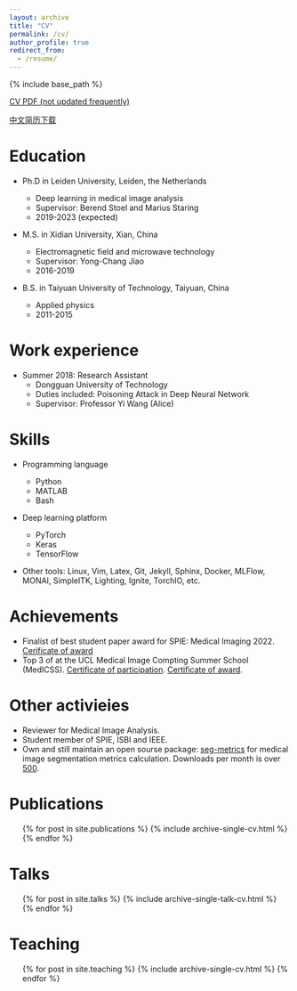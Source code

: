 ```yaml
---
layout: archive
title: "CV"
permalink: /cv/
author_profile: true
redirect_from:
  - /resume/
---
```


{% include base_path %}

<a href='/files/Jingnan_cv_2022.pdf'>CV PDF (not updated frequently)</a>


<a href='/files/Jingnan_cv_2022_Chinese.pdf'>中文简历下载</a>

Education
======
* Ph.D in Leiden University, Leiden, the Netherlands
  * Deep learning in medical image analysis
  * Supervisor: Berend Stoel and Marius Staring
  * 2019-2023 (expected)
  
* M.S. in Xidian University, Xian, China 
  * Electromagnetic field and microwave technology
  * Supervisor: Yong-Chang Jiao
  * 2016-2019
  
* B.S. in Taiyuan University of Technology, Taiyuan, China
  * Applied physics
  * 2011-2015
  

  


Work experience
======
* Summer 2018: Research Assistant
  * Dongguan University of Technology
  * Duties included: Poisoning Attack in Deep Neural Network
  * Supervisor: Professor Yi Wang (Alice)

  
Skills
======
* Programming language
  * Python
  * MATLAB
  * Bash

* Deep learning platform
  * PyTorch
  * Keras
  * TensorFlow
  
* Other tools:
Linux, Vim, Latex, Git, Jekyll, Sphinx, Docker, MLFlow, MONAI, SimpleITK, Lighting, Ignite, TorchIO, etc.


Achievements
=================
* Finalist of best student paper award for SPIE: Medical Imaging 2022. [Cerificate of award](/files/spie_certificate.pdf)
* Top 3 of at the UCL Medical Image Compting Summer School (MedICSS). [Certificate of participation](/files/MedICSS2021_certificate_Participant_Jingnan-Jia.pdf). [Certificate of award](/files/MedICSS2021_certificate_ProjectMerit_Jingnan-Jia.pdf).   


Other activieies
==================
* Reviewer for Medical Image Analysis.
* Student member of SPIE, ISBI and IEEE.
* Own and still maintain an open sourse package: [seg-metrics](https://pypi.org/project/seg-metrics/) for medical image segmentation metrics calculation. Downloads per month is over [500](https://pypistats.org/packages/seg-metrics).



Publications
======
  <ul>{% for post in site.publications %}
    {% include archive-single-cv.html %}
  {% endfor %}</ul>
  
Talks
======
  <ul>{% for post in site.talks %}
    {% include archive-single-talk-cv.html %}
  {% endfor %}</ul>
  
Teaching
======
  <ul>{% for post in site.teaching %}
    {% include archive-single-cv.html %}
  {% endfor %}</ul>
